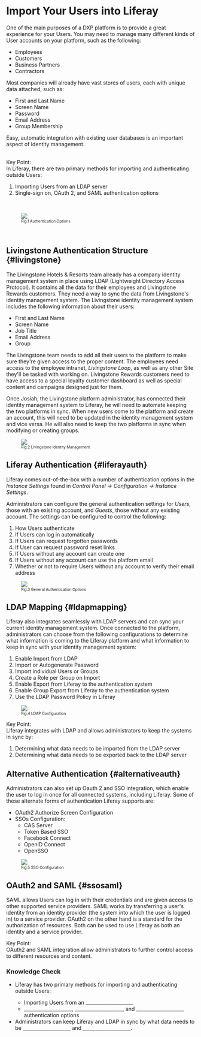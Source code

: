 # Import Your Users into Liferay

One of the main purposes of a DXP platform is to provide a great experience for your Users. You may need to manage many different kinds of User accounts on your platform, such as the following:
* Employees
* Customers
* Business Partners
* Contractors

Most companies will already have vast stores of users, each with unique data attached, such as: 
* First and Last Name
* Screen Name
* Password
* Email Address
* Group Membership

Easy, automatic integration with existing user databases is an important aspect of identity management. 

<br />

<div class="key-point">
Key Point: <br />
In Liferay, there are two primary methods for importing and authenticating outside Users:
<ol>
	<li>Importing Users from an LDAP server</li>
	<li>Single-sign on, OAuth 2, and SAML authentication options</li>
</ol>
</div>

<br />

<figure>
	<img src="../images/authentication-example.png" style="max-width: 100%" />
	<figcaption style="font-size: x-small">Fig.1 Authentication Options</figcaption>
</figure>

<br />

## Livingstone Authentication Structure {#livingstone}

The Livingstone Hotels & Resorts team already has a company identity management system in place using LDAP (Lightweight Directory Access Protocol). It contains all the data for their employees and Livingstone Rewards customers.  They need a way to sync the data from Livingstone's identity management system. The Livingstone identity management system includes the following information about their users:
* First and Last Name
* Screen Name
* Job Title
* Email Address
* Group

The Livingstone team needs to add all their users to the platform to make sure they're given access to the proper content. The employees need access to the employee intranet, _Livingstone Loop_, as well as any other Site they'll be tasked with working on. Livingstone Rewards customers need to have access to a special loyalty customer dashboard as well as special content and campaigns designed just for them.

Once Josiah, the Livingstone platform administrator, has connected their identity management system to Liferay, he will need to automate keeping the two platforms in sync. When new users come to the platform and create an account, this will need to be updated in the identity management system and vice versa. He will also need to keep the two platforms in sync when modifying or creating groups. 

<figure>
	<img src="../images/LDAPImport.png" style="max-height: 100%" />
	<figcaption style="font-size: x-small">Fig.2 Livingstone Identity Management</figcaption>
</figure>

## Liferay Authentication {#liferayauth}

Liferay comes out-of-the-box with a number of authentication options in the _Instance Settings_ found in _Control Panel → Configuration → Instance Settings_. 

Administrators can configure the general authentication settings for _Users_, those with an existing account, and _Guests_, those without any existing account. The settings can be configured to control the following:
1. How Users authenticate
2. If Users can log in automatically
3. If Users can request forgotten passwords
4. If User can request password reset links
5. If Users without any account can create one
6. If Users without any account can use the platform email
7. Whether or not to require Users without any account to verify their email address

<figure>
	<img src="../images/general-auth.png" style="max-height: 100%" />
	<figcaption style="font-size: x-small">Fig.3 General Authentication Options</figcaption>
</figure>

## LDAP Mapping {#ldapmapping}

Liferay also integrates seamlessly with LDAP servers and can sync your current identity management system. Once connected to the platform, administrators can choose from the following configurations to determine what information is coming to the Liferay platform and what information to keep in sync with your identity management system: 
1. Enable Import from LDAP
2. Import or Autogenerate Password
3. Import individual Users or Groups
4. Create a Role per Group on Import
5. Enable Export from Liferay to the authentication system
6. Enable Group Export from Liferay to the authentication system
7. Use the LDAP Password Policy in Liferay

<figure>
	<img src="../images/ldap-first-look.png" style="max-height: 100%" />
	<figcaption style="font-size: x-small">Fig.4 LDAP Configuration</figcaption>
</figure>

<div class="key-point">
Key Point: <br />
Liferay integrates with LDAP and allows administrators to keep the systems in sync by: 
<ol>
	<li>Determining what data needs to be imported from the LDAP server</li>
	<li>Determining what data needs to be exported back to the LDAP server</li>
</ol>
</div>

## Alternative Authentication {#alternativeauth}

Administrators can also set up Oauth 2 and SSO integration, which enable the user to log in once for all connected systems, including Liferay. Some of these alternate forms of authentication Liferay supports are:
 
* OAuth2 Authorize Screen Configuration
* SSOs Configuration:  
  * CAS Server
  * Token Based SSO
  * Facebook Connect
  * OpenID Connect
  * OpenSSO

<figure>
	<img src="../images/alternative-auth.png" style="max-width: 90%" />
	<figcaption style="font-size: x-small">Fig.5 SSO Configuration</figcaption>
</figure>

## OAuth2 and SAML {#ssosaml}

SAML allows Users can log in with their credentials and are given access to other supported service providers. SAML works by transferring a user's identity from an identity provider (the system into which the user is logged in) to a service provider. OAuth2 on the other hand is a standard for the authorization of resources. Both can be used to use Liferay as both an identity and a service provider. 

<div class="key-point">
Key Point: <br />
OAuth2 and SAML integration allow administrators to further control access to different resources and content.
</div>

<!--
<div class="note">
Note: SAML Authentication is implemented via the SAML 2.0 Provider application. This application is available on Liferay Marketplace at <a href="https://web.liferay.com/marketplace/-/mp/application/15188711">https://web.liferay.com/marketplace/-/mp/application/15188711</a>.
</div>
-->

<div class="summary"><h3>Knowledge Check</h3>
<ul>
	<li>Liferay has two primary methods for importing and authenticating outside Users:</li>
	<ul>
		<li>Importing Users from an ____________________</li>
		<li>____________________, ____________________, and ____________________ authentication options</li>
	</ul>
	<li>Administrators can keep Liferay and LDAP in sync by what data needs to be ____________________ and ____________________.</li>
</ul>
</div>  
